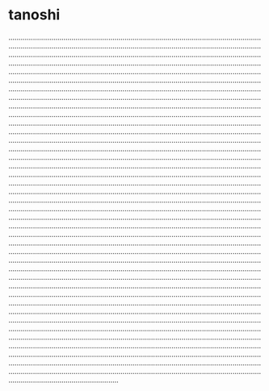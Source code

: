 # tanoshi

......................................................................................................................................................................................................................................................................................................................................................................................................................................................................................................................................................................................................................................................................................................................................................................................................................................................................................................................................................................................................................................................................................................................................................................................................................................................................................................................................................................................................................................................................................................................................................................................................................................................................................................................................................................................................................................................................................................................................................................................................................................................................................................................................................................................................................................................................................................................................................................................................................................................................................................................................................................................................................................................................................................................................................................................................................................................................................................................................................................................................................................................................................................................................................................................................................................................................................................................................................................................................................................................................................................................................................................................................................................................................................................................................................................................................................................................................................................................................................................................................................................................................................................................................................................................................................................................................................................................................................................................................................................................................................................................................................................................................................................................................................................................................................................................................................................................................................................................................................................................................................................................................................................................................................................................................................